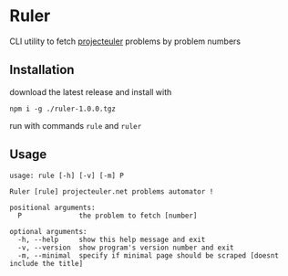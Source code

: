 # Ruler

CLI utility to fetch [projecteuler](https://projecteuler.net/) problems by problem numbers

## Installation

download the latest release and install with

`npm i -g ./ruler-1.0.0.tgz`

run with commands `rule` and `ruler`

## Usage

```
usage: rule [-h] [-v] [-m] P

Ruler [rule] projecteuler.net problems automator !

positional arguments:
  P              the problem to fetch [number]

optional arguments:
  -h, --help     show this help message and exit
  -v, --version  show program's version number and exit
  -m, --minimal  specify if minimal page should be scraped [doesnt include the title]

```
